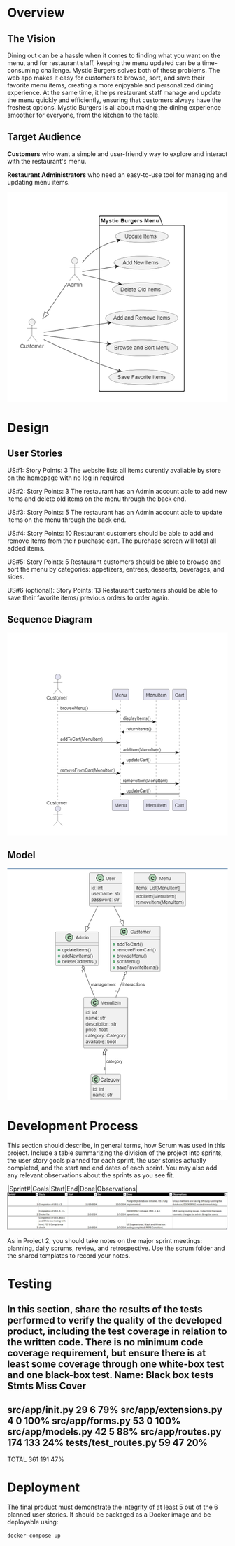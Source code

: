 # Overview

## The Vision
Dining out can be a hassle when it comes to finding what you want on the menu, and for restaurant staff, keeping the menu updated can be a time-consuming challenge. Mystic Burgers solves both of these problems. The web app makes it easy for customers to browse, sort, and save their favorite menu items, creating a more enjoyable and personalized dining experience. At the same time, it helps restaurant staff manage and update the menu quickly and efficiently, ensuring that customers always have the freshest options. Mystic Burgers is all about making the dining experience smoother for everyone, from the kitchen to the table.

## Target Audience

**Customers** who want a simple and user-friendly way to explore and interact with the restaurant's menu.

**Restaurant Administrators** who need an easy-to-use tool for managing and updating menu items.

![pics/usecase.png](pics/usecase.png)



# Design

## User Stories

US#1: Story Points: 3
    The website lists all items curently available by store on the homepage with no log in required
 
US#2: Story Points: 3
    The restaurant has an Admin account able to add new items and delete old items on the menu through the back end.
   
US#3: Story Points: 5
    The restaurant has an Admin account able to update items on the menu through the back end.      
 
US#4:  Story Points: 10
    Restaurant customers should be able to add and remove items from their purchase cart. The purchase screen will total all added items.
 
US#5:  Story Points: 5
    Restaurant customers should be able to browse and sort the menu by categories: appetizers, entrees, desserts, beverages, and sides.
 
US#6 (optional):  Story Points: 13
    Restaurant customers should be able to save their favorite items/ previous orders to order again.


## Sequence Diagram

![pics/sequence.png](pics/sequence.png)

## Model 

![pics/class.png](pics/class.png)

# Development Process 

This section should describe, in general terms, how Scrum was used in this project. Include a table summarizing the division of the project into sprints, the user story goals planned for each sprint, the user stories actually completed, and the start and end dates of each sprint. You may also add any relevant observations about the sprints as you see fit.

|Sprint#|Goals|Start|End|Done|Observations|
![pics/testing.png](pics/testing.png)


As in Project 2, you should take notes on the major sprint meetings: planning, daily scrums, review, and retrospective. Use the scrum folder and the shared templates to record your notes.

# Testing 

In this section, share the results of the tests performed to verify the quality of the developed product, including the test coverage in relation to the written code. There is no minimum code coverage requirement, but ensure there is at least some coverage through one white-box test and one black-box test.
Name: Black box tests   Stmts   Miss  Cover
-------------------------------------------
src/app/__init__.py        29      6    79%
src/app/extensions.py       4      0   100%
src/app/forms.py           53      0   100%
src/app/models.py          42      5    88%
src/app/routes.py         174    133    24%
tests/test_routes.py       59     47    20%
-------------------------------------------
TOTAL                     361    191    47%

# Deployment 

The final product must demonstrate the integrity of at least 5 out of the 6 planned user stories. It should be packaged as a Docker image and be deployable using:

```
docker-compose up
```